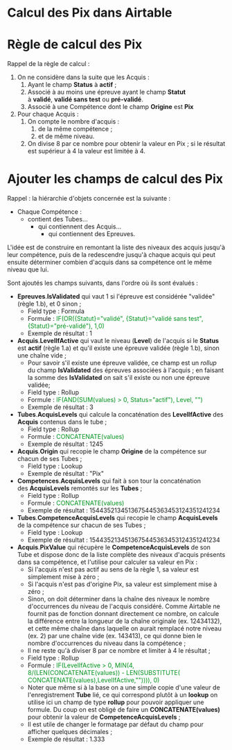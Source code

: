 # Calcul des Pix dans Airtable

# Règle de calcul des Pix

Rappel de la règle de calcul :

1.  On ne considère dans la suite que les Acquis :
    1.  Ayant le champ **Status** à **actif** ;
    2.  Associé à au moins une épreuve ayant le champ **Statut** à **validé**, **validé sans test** ou **pré-validé**.
    3.  Associé à une Compétence dont le champ **Origine** est **Pix**
2.  Pour chaque Acquis :
    1.  On compte le nombre d'acquis :
        1.  de la même compétence ;
        2.  et de même niveau.
    2.  On divise 8 par ce nombre pour obtenir la valeur en Pix ; si le résultat est supérieur à 4 la valeur est limitée à 4.

# Ajouter les champs de calcul des Pix

Rappel : la hiérarchie d'objets concernée est la suivante :

*   Chaque Compétence :
    *   contient des Tubes…
        *   qui contiennent des Acquis…
            *   qui contiennent des Epreuves.

L'idée est de construire en remontant la liste des niveaux des acquis jusqu'à leur compétence, puis de la redescendre jusqu'à chaque acquis qui peut ensuite déterminer combien d'acquis dans sa compétence ont le même niveau que lui.

Sont ajoutés les champs suivants, dans l'ordre où ils sont évalués :

*   **Epreuves**.**IsValidated** qui vaut 1 si l'épreuve est considérée "validée" (règle 1.b), et 0 sinon ;
    *   Field type : Formula
    *   Formule : <span style="color: rgb(0,146,29);">IF(OR({Statut}="validé", {Statut}="validé sans test", {Statut}="pré-validé"), 1,0)</span>
    *   Exemple de résultat : 1
*   **Acquis**.**LevelIfActive** qui vaut le niveau (**Level**) de l'acquis si le **Status** est **actif** (règle 1.a) et qu'il existe une épreuve validée (règle 1.b), sinon une chaîne vide ;
    *   Pour savoir s'il existe une épreuve validée, ce champ est un _rollup_ du champ **IsValidated** des épreuves associées à l'acquis ; en faisant la somme des **IsValidated** on sait s'il existe ou non une épreuve validée; 
    *   Field type : Rollup
    *   Formule : <span style="color: rgb(0,146,29);">IF(AND(SUM(values) > 0, Status="actif"), Level, "")</span>
    *   Exemple de résultat : 3
*   **Tubes**.**AcquisLevels** qui calcule la concaténation des **LevelIfActive** des **Acquis** contenus dans le tube ;
    *   Field type : Rollup 
    *   Formule : <span style="color: rgb(0,146,29);">CONCATENATE(values)</span>
    *   Exemple de résultat : 1245
*   **Acquis**.**Origin** qui recopie le champ **Origine** de la compétence sur chacun de ses Tubes ;
    *   Field type : Lookup
    *   Exemple de résultat : "Pix"
*   **Competences**.**AcquisLevels** qui fait à son tour la concaténation des **AcquisLevels** remontés sur les **Tubes** ;
    *   Field type : Rollup
    *   Formule : <span style="color: rgb(0,146,29);">CONCATENATE(values)</span>
    *   Exemple de résultat : 1544352134513675445363453124351241234
*   **Tubes**.**CompetenceAcquisLevels** qui recopie le champ **AcquisLevels** de la compétence sur chacun de ses Tubes ;
    *   Field type : Lookup 
    *   Exemple de résultat : 1544352134513675445363453124351241234
*   **Acquis**.**PixValue** qui récupère le **CompetenceAcquisLevels** de son Tube et dispose donc de la liste complète des niveaux d'acquis présents dans sa compétence, et l'utilise pour calculer sa valeur en Pix :
    *   Si l'acquis n'est pas actif au sens de la règle 1, sa valeur est simplement mise à zéro ; 
    *   Si l'acquis n'est pas d'origine Pix, sa valeur est simplement mise à zéro ; 
    *   Sinon, on doit déterminer dans la chaîne des niveaux le nombre d'occurrences du niveau de l'acquis considéré. Comme Airtable ne fournit pas de fonction donnant directement ce nombre, on calcule la différence entre la longueur de la chaîne originale (ex. 12434132), et cette même chaîne dans laquelle on aurait remplacé notre niveau (ex. 2) par une chaîne vide (ex. 143413), ce qui donne bien le nombre d'occurrences du niveau dans la compétence ;
    *   Il ne reste qu'à diviser 8 par ce nombre et limiter à 4 le résultat ;
    *   Field type : Rollup
    *   Formule : <span style="color: rgb(0,146,29);">IF(LevelIfActive > 0, MIN(4, 8/(LEN(CONCATENATE(values)) - LEN(SUBSTITUTE( CONCATENATE(values),LevelIfActive,"")))), 0)</span>
    *   Noter que même si à la base on a une simple copie d'une valeur de l'enregistrement **Tube** lié, ce qui correspond plutôt à un **lookup** on utilise ici un champ de type **rollup** pour pouvoir appliquer une formule. Du coup on est obligé de faire un **CONCATENATE(values)** pour obtenir la valeur de **CompetenceAcquisLevels** ;
    *   Il est utile de changer le formatage par défaut du champ pour afficher quelques décimales ;
    *   Exemple de résultat : 1.333


